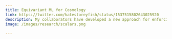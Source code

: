 ```yaml
---
title: Equivariant ML for Cosmology
link: https://twitter.com/katestoreyfish/status/1537515802643025920
description: My collaborators have developed a new approach for enforcing physical symmetries in machine learning tasks by constructing <a href="https://arxiv.org/abs/2106.06610">invariant scalars</a> from geometric objects, which greatly <a href="https://arxiv.org/abs/2110.03761">improves performance</a>. We are currently applying the approach to DM halos in cosmological simulations to learn their relationship to galaxy properties.
image: /images/research/scalars.png

---
```

